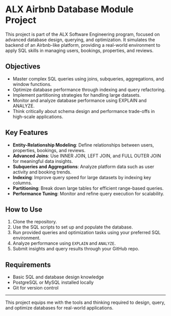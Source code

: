 # ALX Airbnb Database Module Project

This project is part of the ALX Software Engineering program, focused on advanced database design, querying, and optimization. It simulates the backend of an Airbnb-like platform, providing a real-world environment to apply SQL skills in managing users, bookings, properties, and reviews.

## Objectives

- Master complex SQL queries using joins, subqueries, aggregations, and window functions.
- Optimize database performance through indexing and query refactoring.
- Implement partitioning strategies for handling large datasets.
- Monitor and analyze database performance using EXPLAIN and ANALYZE.
- Think critically about schema design and performance trade-offs in high-scale applications.

## Key Features

- **Entity-Relationship Modeling**: Define relationships between users, properties, bookings, and reviews.
- **Advanced Joins**: Use INNER JOIN, LEFT JOIN, and FULL OUTER JOIN for meaningful data insights.
- **Subqueries and Aggregations**: Analyze platform data such as user activity and booking trends.
- **Indexing**: Improve query speed for large datasets by indexing key columns.
- **Partitioning**: Break down large tables for efficient range-based queries.
- **Performance Tuning**: Monitor and refine query execution for scalability.

## How to Use

1. Clone the repository.
2. Use the SQL scripts to set up and populate the database.
3. Run provided queries and optimization tasks using your preferred SQL environment.
4. Analyze performance using `EXPLAIN` and `ANALYZE`.
5. Submit insights and query results through your GitHub repo.

## Requirements

- Basic SQL and database design knowledge
- PostgreSQL or MySQL installed locally
- Git for version control

---

This project equips me  with the tools and thinking required to design, query, and optimize databases for real-world applications.

